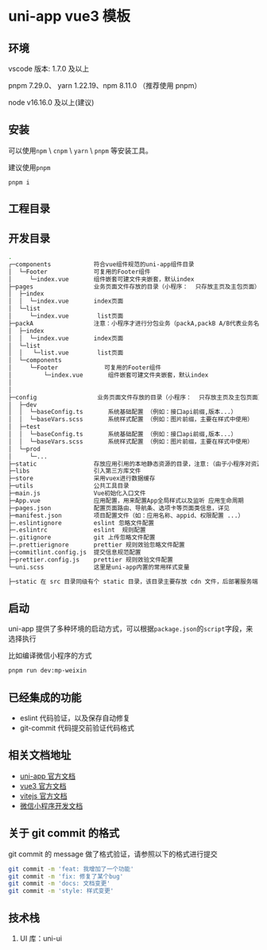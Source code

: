 <!--
 * @Author: liuxiang liuxiang@163.com
 * @Date: 2023-03-06 17:59:28
 * @LastEditors: liuxiang liuxiang@163.com
 * @LastEditTime: 2023-03-13 14:42:13
 * @FilePath: /uni-app-vue3/readme.md
 * @Description: 这是默认设置,请设置`customMade`, 打开koroFileHeader查看配置 进行设置: https://github.com/OBKoro1/koro1FileHeader/wiki/%E9%85%8D%E7%BD%AE
-->

# uni-app vue3 模板

## 环境

vscode 版本: 1.7.0 及以上

pnpm 7.29.0、 yarn 1.22.19、npm 8.11.0 （推荐使用 pnpm）

node v16.16.0 及以上(建议)

## 安装

可以使用`npm` \ `cnpm` \ `yarn` \ `pnpm` 等安装工具。

建议使用`pnpm`

```
pnpm i
```

## 工程目录

## 开发目录

```bash
.
┌─components            符合vue组件规范的uni-app组件目录
│  └─Footer             可复用的Footer组件
│     └─index.vue       组件嵌套可建文件夹嵌套，默认index
├─pages                 业务页面文件存放的目录（小程序：  只存放主页及主包页面）
│  ├─index
│  │  └─index.vue       index页面
│  └─list
│     └─index.vue        list页面
├─packA                 注意：小程序才进行分包业务（packA,packB A/B代表业务名称，目录可与主工程类似，可有自己的components,utils...）
│  ├─index
│  │  └─index.vue       index页面
│  └─list
│  │   └─list.vue        list页面
│  └─components
│     └─Footer             可复用的Footer组件
│         └─index.vue       组件嵌套可建文件夹嵌套，默认index
│
│
├─config                 业务页面文件存放的目录（小程序：  只存放主页及主包页面）
│  ├─dev
│  │  └─baseConfig.ts       系统基础配置 （例如：接口api前缀,版本...）
│  │  └─baseVars.scss       系统样式配置 （例如：图片前缀，主要在样式中使用）
│  ├─test
│  │  └─baseConfig.ts       系统基础配置 （例如：接口api前缀,版本...）
│  │  └─baseVars.scss       系统样式配置 （例如：图片前缀，主要在样式中使用）
│  └─prod
│     └─...
├─static                存放应用引用的本地静态资源的目录，注意:（由于小程序对资源200k大小有限制,所以该处只存放必须图标资源）
├─libs                  引入第三方库文件
├─store                 采用vuex进行数据缓存
├─utils                 公共工具目录
├─main.js               Vue初始化入口文件
├─App.vue               应用配置，用来配置App全局样式以及监听 应用生命周期
├─pages.json            配置页面路由、导航条、选项卡等页面类信息，详见
├─manifest.json         项目配置文件（如：应用名称、appid、权限配置 ...）
├─.eslintignore         eslint 忽略文件配置
├─.eslintrc             eslint  规则配置
├─.gitignore            git 上传忽略文件配置
├─.prettierignore       prettier 规则效验忽略文件配置
├─commitlint.config.js  提交信息规范配置
├─prettier.config.js    prettier 规则效验文件配置
└─uni.scss              这里是uni-app内置的常用样式变量

├─static 在 src 目录同级有个 static 目录，该目录主要存放 cdn 文件，后部署服务端（该文件不参与打包编译。）

```

## 启动

uni-app 提供了多种环境的启动方式，可以根据`package.json`的`script`字段，来选择执行

比如编译微信小程序的方式

```sh
pnpm run dev:mp-weixin
```

## 已经集成的功能

- eslint 代码验证，以及保存自动修复
- git-commit 代码提交前验证代码格式

## 相关文档地址

- [uni-app 官方文档](https://zh.uniapp.dcloud.io/)
- [vue3 官方文档](https://cn.vuejs.org/)
- [vitejs 官方文档](https://cn.vitejs.dev/)
- [微信小程序开发文档](https://developers.weixin.qq.com/miniprogram/dev/framework/)

## 关于 git commit 的格式

git commit 的 message 做了格式验证，请参照以下的格式进行提交

```sh
git commit -m 'feat: 我增加了一个功能'
git commit -m 'fix: 修复了某个bug'
git commit -m 'docs: 文档变更'
git commit -m 'style: 样式变更'
```

## 技术栈

1. UI 库：uni-ui
